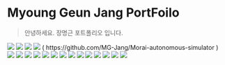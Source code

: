 # Myoung Geun Jang PortFoilo

> 안녕하세요. 장명근 포트폴리오 입니다.


<img src="./img/001.jpg">
<img src="./img/002.jpg">
<img src="./img/003.jpg">
<img src="./img/009.jpg">
( https://github.com/MG-Jang/Morai-autonomous-simulator )
<img src="./img/010.jpg">
<img src="./img/011.jpg">
<img src="./img/012.jpg">
<img src="./img/013.jpg">
<img src="./img/014.jpg">
<img src="./img/015.jpg">
<img src="./img/016.jpg">
<img src="./img/017.jpg">
<img src="./img/004.jpg">
<img src="./img/005.jpg">
<img src="./img/006.jpg">
<img src="./img/007.jpg">
<img src="./img/008.jpg">
<img src="./img/018.jpg">